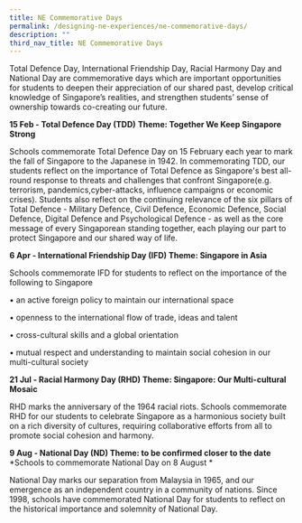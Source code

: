 ```yaml
---
title: NE Commemorative Days
permalink: /designing-ne-experiences/ne-commemorative-days/
description: ""
third_nav_title: NE Commemorative Days
---
```

Total Defence Day, International Friendship Day, Racial Harmony Day and National Day are commemorative days which are important opportunities for students to deepen their appreciation of our shared past, develop critical knowledge of Singapore’s realities, and strengthen students’ sense of ownership towards co-creating our future.

**15 Feb - Total Defence Day (TDD)**
**Theme: Together We Keep Singapore Strong**

Schools commemorate Total Defence Day on 15 February each year to mark the fall of Singapore to the Japanese in 1942. In commemorating TDD, our students reflect on the importance of Total Defence as Singapore's best all-round response to threats and challenges that confront Singapore(e.g. terrorism, pandemics,cyber-attacks, influence campaigns or economic crises). Students also reflect on the continuing relevance of the six pillars of Total Defence - Military Defence, Civil Defence, Economic Defence, Social Defence, Digital Defence and Psychological Defence - as well as the core message of every Singaporean standing together, each playing our part to protect Singapore and our shared way of life. 

**6 Apr - International Friendship Day (IFD)
Theme: Singapore in Asia**


Schools commemorate IFD for students to reflect on the importance of the following to Singapore

• an active foreign policy to maintain our international space

• openness to the international flow of trade, ideas and talent

• cross-cultural skills and a global orientation

• mutual respect and understanding to maintain social cohesion in our multi-cultural society

**21 Jul - Racial Harmony Day (RHD)
Theme: Singapore: Our Multi-cultural Mosaic**

RHD marks the anniversary of the 1964 racial riots. Schools commemorate RHD for our students to celebrate Singapore as a harmonious society built on a rich diversity of cultures, requiring collaborative efforts from all to promote social cohesion and harmony.

**9 Aug - National Day (ND)
Theme: to be confirmed closer to the date**
*Schools to commemorate National Day on 8 August *

National Day marks our separation from Malaysia in 1965, and our emergence as an independent country in a community of nations. Since 1998, schools have commemorated National Day for students to reflect on the historical importance and solemnity of National Day.